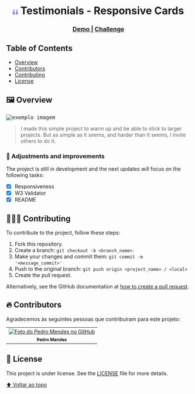 <h1 align="center"><img src="assets/images/bg-pattern-quotation.svg" height="14px" alt="Scarrow"></img> Testimonials - Responsive Cards
</h1>

<div align="center">
  <h3>
    <a href="https://devpedrom.github.io/testimonials_responsive_cards/">
      Demo
    </a>
    <span> | </span>
    <a href="https://devchallenges.io/challenges/wBunSb7FPrIepJZAg0sY](https://www.frontendmentor.io/challenges/testimonials-grid-section-Nnw6J7Un7">
      Challenge
    </a>
  </h3>
</div>

<!-- TABLE OF CONTENTS -->

## Table of Contents

- [Overview](#framed_picture-overview)
- [Contributors](#fire-contributors)
- [Contributing](#people_holding_hands-contributing)
- [License](#pencil-license)

##  :framed_picture: Overview

<kbd><img src="assets/images/overview.gif" alt="exemplo imagem"></kbd>

> I made this simple project to warm up and be able to stick to larger projects. But as simple as it seems, and harder than it seems, I invite others to do it.
### :pushpin: Adjustments and improvements

The project is still in development and the next updates will focus on the following tasks:

- [x] Responsiveness
- [x] W3 Validator
- [x] README 

## :people_holding_hands: Contributing
<!---Se o seu README for longo ou se você tiver algum processo ou etapas específicas que deseja que os contribuidores sigam, considere a criação de um arquivo CONTRIBUTING.md separado--->
To contribute to the project, follow these steps:

1. Fork this repository.
2. Create a branch: `git checkout -b <branch_name>`.
3. Make your changes and commit them: `git commit -m '<message_commit>'`
4. Push to the original branch: `git push origin <project_name> / <local>`
5. Create the pull request.

Alternatively, see the GitHub documentation at [how to create a pull request](https://help.github.com/en/github/collaborating-with-issues-and-pull-requests/creating-a-pull-request).

## :fire: Contributors

Agradecemos às seguintes pessoas que contribuíram para este projeto:

<table>
  <tr>
    <td align="center">
      <a href="https://www.github.com/funnyzinho">
        <img src="https://www.github.com/devpedrom.png" width="100px;" alt="Foto do Pedro Mendes no GitHub"/><br>
        <sub>
          <b>Pedro Mendes</b>
        </sub>
      </a>
    </td>
  </tr>
</table>

## :pencil: License

This project is under license. See the [LICENSE](LICENSE.md) file for more details.

[⬆ Voltar ao topo](#framed_picture-overview)<br>
